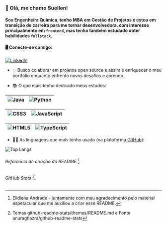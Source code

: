 
###  👋 Olá, me chamo Suellen!
#### Sou Engenheira Química, tenho MBA em Gestão de Projetos e estou em transição de carreira para me tornar desenvolvedora, com interesse principalmente em `frontend`, mas tenho também estudado obter habilidades `fullstack`.

#### 🖥 Conecte-se comigo:  
[![LinkedIn](https://img.shields.io/badge/LinkedIn-000?style=for-the-badge&logo=linkedin&logoColor=0E76A8)](https://www.linkedin.com/in/suellen-s-santana/)


- ✨ Busco colaborar em projetos open source e assim e enriquecer o meu portfólio enquanto enfrento novos desafios e aprendo. 

- 📚 O que mais tenho dedicado meus estudos:
 
|![Java](https://img.shields.io/badge/Java-000?style=for-the-badge&logo=java) |![Python](https://img.shields.io/badge/Python-000?style=for-the-badge&logo=python) | 
| -------------| -------------| 

|![CSS3](https://img.shields.io/badge/CSS3-000?style=for-the-badge&logo=css3&logoColor=264CE4) |![JavaScript](https://img.shields.io/badge/JavaScript-000?style=for-the-badge&logo=javascript) |
| -------------| -------------| 

|![HTML5](https://img.shields.io/badge/HTML5-000?style=for-the-badge&logo=html5) |![TypeScript](https://img.shields.io/badge/TypeScript-000?style=for-the-badge&logo=typescript)|
| -------------| -------------| 



* 👩‍💻 As linguagens que mais tenho usado (na plataforma [GitHub](https://github.com/suellenssantana/suellenssantana)):


![Top Langs](https://github-readme-stats-git-masterrstaa-rickstaa.vercel.app/api/top-langs/?username=suellenssantana&layout=compact&bg_color=000&border_color=30A3DC&title_color=E94D5F&text_color=FFF)










###### Referência de criação do README [^1].
###### GitHub Stats [^2].
[^1]: Elidiana Andrade - juntamente com meu agradecimento pelo material espetacular que me auxiliou a criar esse README. 
[^2]: Temas	github-readme-stats/themes/README.md e Fonte	anuraghazra/github-readme-stats
